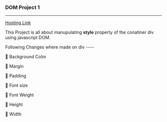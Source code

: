 ### DOM Project 1
---
[Hosting Link]( )

This Project is all about manupulating <b>style</b> property of the conatiner div using javascript DOM.

Following Changes where made on div ----

💫 Background Color

💫 Margin

💫 Padding

💫 Font size

💫 Font Weight

💫 Height

💫 Width